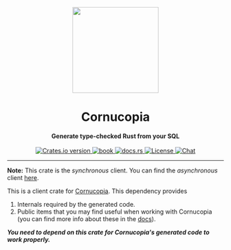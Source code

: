 <div align="center"> <img src="https://raw.githubusercontent.com/cornucopia-rs/cornucopia/main/assets/logo.svg" width=200 /> </div>
<h1 align="center">Cornucopia</h1>
<div align="center">
 <strong>
   Generate type-checked Rust from your SQL
 </strong>
</div>

<br />

<div align="center">
  <!-- Version -->
  <a href="https://crates.io/crates/cornucopia_sync">
    <img src="https://img.shields.io/crates/v/cornucopia_sync.svg?style=flat-square"
    alt="Crates.io version" />
  </a>

  <!-- Book -->
  <a href="https://cornucopia-rs.netlify.app/book/index.html">
  <img src="https://img.shields.io/badge/book-latest-blue?logo=mdbook&style=flat-square" alt="book">
  </a>

  <!-- Docs -->
  <a href="https://docs.rs/cornucopia_sync/latest/cornucopia_sync/">
    <img alt="docs.rs" src="https://img.shields.io/docsrs/cornucopia_sync?style=flat-square">
  </a>

  <!-- License -->
  <a href="https://github.com/cornucopia-rs/cornucopia#License">
    <img src="https://img.shields.io/badge/License-APACHE--2.0%2FMIT-blue?style=flat-square" alt="License">
  </a>

  <!-- Chat -->
  <a href="https://discord.gg/nYwUmQDHBZ">
    <img src="https://img.shields.io/discord/987088069280825401?label=chat&logo=discord&style=flat-square" alt="Chat">
  </a>
</div>

---

**Note:** This crate is the *synchronous* client. You can find the *asynchronous* client [here](https://crates.io/crates/cornucopia_async).

This is a client crate for [Cornucopia](https://crates.io/crates/cornucopia). This dependency provides
1. Internals required by the generated code.
2. Public items that you may find useful when working with Cornucopia (you can find more info about these in the [docs](https://docs.rs/cornucopia_sync/latest/cornucopia_sync/)).

***You need to depend on this crate for Cornucopia's generated code to work properly.***